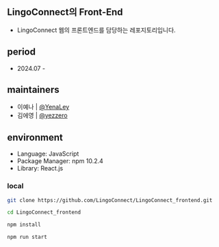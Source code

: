 ## LingoConnect의 Front-End
- LingoConnect 웹의 프론트엔드를 담당하는 레포지토리입니다.

## period
- 2024.07 - 

## maintainers
- 이예나 | [@YenaLey](https://github.com/YenaLey)
- 김에영 | [@yezzero](https://github.com/yezzero)

## environment
- Language: JavaScript
- Package Manager: npm 10.2.4
- Library: React.js

### local
```bash
git clone https://github.com/LingoConnect/LingoConnect_frontend.git

cd LingoConnect_frontend

npm install

npm run start
```

